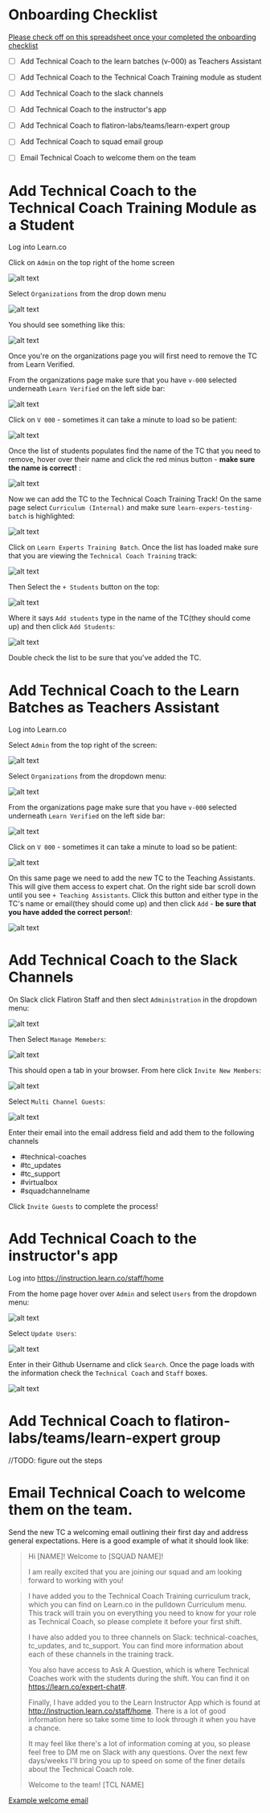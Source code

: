 # Onboarding Checklist

[Please check off on this spreadsheet once your completed the onboarding checklist ](https://docs.google.com/spreadsheets/d/1agAXKRnfLiSLNjAnvR6LQl125ATnrI9tpBoBe6s_XHw/edit#gid=0)
- [ ] Add Technical Coach to the learn batches (v-000) as Teachers Assistant

- [ ] Add Technical Coach to the Technical Coach Training module as student

- [ ] Add Technical Coach to the slack channels

- [ ] Add Technical Coach to the instructor's app

- [ ] Add Technical Coach to flatiron-labs/teams/learn-expert group

- [ ] Add Technical Coach to squad email group

- [ ] Email Technical Coach to welcome them on the team



# Add Technical Coach to the Technical Coach Training Module as a Student

Log into Learn.co

Click on `Admin` on the top right of the home screen

![alt text](./images/admin.png)

Select `Organizations` from the drop down menu

![alt text](./images/organizations.png)

You should see something like this:

![alt text](./images/organizations-page.png)


Once you're on the organizations page you will first need to remove the TC from Learn Verified.

From the organizations page make sure that you have `v-000` selected underneath `Learn Verified` on the left side bar:

![alt text](./images/org-side.png)

Click on `V 000` - sometimes it can take a minute to load so be patient:

![alt text](./images/v-000.png)

Once the list of students populates find the name of the TC that you need to remove, hover over their name and click the red minus button - **make sure the name is correct!** :

![alt text](./images/remove-tc.png)

Now we can add the TC to the Technical Coach Training Track! On the same page select `Curriculum (Internal)` and make sure `learn-expers-testing-batch` is highlighted:

![alt text](./images/internal.png)

Click on `Learn Experts Training Batch`. Once the list has loaded make sure that you are viewing the `Technical Coach Training` track:

![alt text](./images/tc-track.png)

Then Select the `+ Students` button on the top:

![alt text](./images/plus-tc.png)


Where it says `Add students` type in the name of the TC(they should come up) and then click `Add Students`:

![alt text](./images/add-student.png)

Double check the list to be sure that you've added the TC.

# Add Technical Coach to the Learn Batches as Teachers Assistant

Log into Learn.co

Select `Admin` from the top right of the screen:

![alt text](./images/admin.png)

Select `Organizations` from the dropdown menu:

![alt text](./images/organizations.png)

From the organizations page make sure that you have `v-000` selected underneath `Learn Verified` on the left side bar:

![alt text](./images/org-side.png)

Click on `V 000` - sometimes it can take a minute to load so be patient:

![alt text](./images/v-000.png)

On this same page we need to add the new TC to the Teaching Assistants. This will give them access to expert chat. On the right side bar scroll down until you see `+ Teaching Assistants`. Click this button and either type in the TC's name or email(they should come up) and then click `Add` - **be sure that you have added the correct person!**:

![alt text](./images/ta.png)


# Add Technical Coach to the Slack Channels

On Slack click Flatiron Staff and then slect `Administration` in the dropdown menu:

![alt text](./images/slack-fi.png)

Then Select `Manage Memebers`:

![alt text](./images/manage-members.png)

This should open a tab in your browser. From here click `Invite New Members`:

![alt text](./images/invite.png)

Select `Multi Channel Guests`:

![alt text](./images/multipass.png)

Enter their email into the email address field and add them to the following channels
 - #technical-coaches
 - #tc_updates
 - #tc_support
 - #virtualbox
 - #squadchannelname

 Click `Invite Guests` to complete the process! 


# Add Technical Coach to the instructor's app

Log into https://instruction.learn.co/staff/home

From the home page hover over `Admin` and select `Users` from the dropdown menu:

![alt text](./images/admin-users.png)

Select `Update Users`:

![alt text](./images/update.png)

Enter in their Github Username and click `Search`. Once the page loads with the information check the `Technical Coach` and `Staff` boxes.

![alt text](./images/roles.png)

# Add Technical Coach to flatiron-labs/teams/learn-expert group

//TODO: figure out the steps


# Email Technical Coach to welcome them on the team.

Send the new TC a welcoming email outlining their first day and address general expectations. Here is a good example of what it should look like:

>Hi [NAME]! Welcome to [SQUAD NAME]!
>
>I am really excited that you are joining our squad and am looking forward to working with you!

>I have added you to the Technical Coach Training curriculum track, which you can find on Learn.co in the pulldown Curriculum menu. This track will train you on everything you need to know for your role as Technical Coach, so please complete it before your first shift.
>
>I have also added you to three channels on Slack: technical-coaches, tc_updates, and tc_support. You can find more information about each of these channels in the training track.
>
>You also have access to Ask A Question, which is where Technical Coaches work with the students during the shift. You can find it on https://learn.co/expert-chat#.
>
>Finally, I have added you to the Learn Instructor App which is found at http://instruction.learn.co/staff/home. There is a lot of good information here so take some time to look through it when you have a chance.
>
>It may feel like there's a lot of information coming at you, so please feel free to DM me on Slack with any questions. Over the next few days/weeks I'll bring you up to speed on some of the finer details about the Technical Coach role.
>
>Welcome to the team!
>[TCL NAME]

[Example welcome email](./welcome-email)






